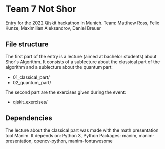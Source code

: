 # Team 7 Not Shor

Entry for the 2022 Qiskit hackathon in Munich. Team: Matthew Ross, Felix Kunze, Maximilian Aleksandrov, Daniel Breuer 

## File structure

The first part of the entry is a lecture (aimed at bachelor students) about Shor's Algorithm.
It consists of a sublecture about the classical part of the algorithm and a sublecture about the quantum part:

- 01_classical_part/
- 02_quantum_part/

The second part are the exercises given during the event:

- qiskit_exercises/

## Dependencies

The lecture about the classical part was made with the math presentation tool Manim. 
It depends on: Python 3, Python Packages: manim, manim-presentation, opencv-python, manim-fontawesome
